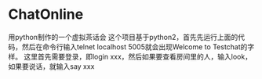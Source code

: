 # ChatOnline
用python制作的一个虚拟茶话会
这个项目基于python2，首先先运行上面的代码，然后在命令行输入telnet localhost 5005就会出现Welcome to Testchat的字样。
这里首先需要登录，即login xxx，然后如果要查看房间里的人，输入look，如果要说话，就输入say xxx
